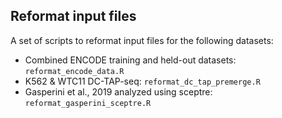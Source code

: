 ## Reformat input files

A set of scripts to reformat input files for the following datasets:
- Combined ENCODE training and held-out datasets: `reformat_encode_data.R`
- K562 & WTC11 DC-TAP-seq: `reformat_dc_tap_premerge.R`
- Gasperini et al., 2019 analyzed using sceptre: `reformat_gasperini_sceptre.R`
